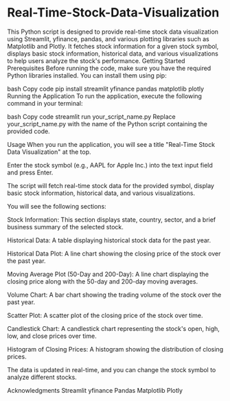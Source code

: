 # Real-Time-Stock-Data-Visualization
This Python script is designed to provide real-time stock data visualization using Streamlit, yfinance, pandas, and various plotting libraries such as Matplotlib and Plotly. It fetches stock information for a given stock symbol, displays basic stock information, historical data, and various visualizations to help users analyze the stock's performance.
Getting Started
Prerequisites
Before running the code, make sure you have the required Python libraries installed. You can install them using pip:

bash
Copy code
pip install streamlit yfinance pandas matplotlib plotly
Running the Application
To run the application, execute the following command in your terminal:

bash
Copy code
streamlit run your_script_name.py
Replace your_script_name.py with the name of the Python script containing the provided code.

Usage
When you run the application, you will see a title "Real-Time Stock Data Visualization" at the top.

Enter the stock symbol (e.g., AAPL for Apple Inc.) into the text input field and press Enter.

The script will fetch real-time stock data for the provided symbol, display basic stock information, historical data, and various visualizations.

You will see the following sections:

Stock Information: This section displays state, country, sector, and a brief business summary of the selected stock.

Historical Data: A table displaying historical stock data for the past year.

Historical Data Plot: A line chart showing the closing price of the stock over the past year.

Moving Average Plot (50-Day and 200-Day): A line chart displaying the closing price along with the 50-day and 200-day moving averages.

Volume Chart: A bar chart showing the trading volume of the stock over the past year.

Scatter Plot: A scatter plot of the closing price of the stock over time.

Candlestick Chart: A candlestick chart representing the stock's open, high, low, and close prices over time.

Histogram of Closing Prices: A histogram showing the distribution of closing prices.

The data is updated in real-time, and you can change the stock symbol to analyze different stocks.


Acknowledgments
Streamlit
yfinance
Pandas
Matplotlib
Plotly
